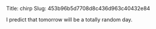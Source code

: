 Title: chirp
Slug: 453b96b5d7708d8c436d963c40432e84

I predict that tomorrow will be a totally random day.
